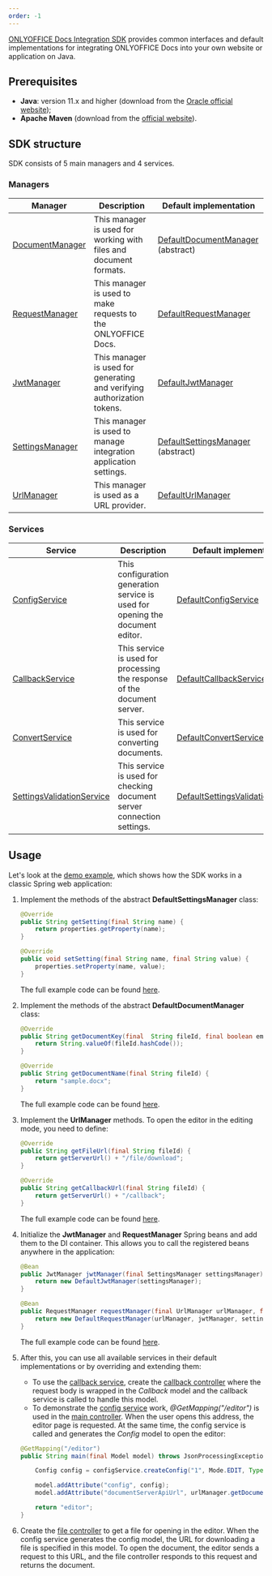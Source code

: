 ```yaml
---
order: -1
---
```


[ONLYOFFICE Docs Integration SDK](https://central.sonatype.com/artifact/com.onlyoffice/docs-integration-sdk) provides common interfaces and default implementations for integrating ONLYOFFICE Docs into your own website or application on Java.

## Prerequisites

- **Java**: version 11.x and higher (download from the [Oracle official website](https://www.oracle.com/java/technologies/downloads/#java11));
- **Apache Maven** (download from the [official website](https://maven.apache.org/download.cgi)).

## SDK structure

SDK consists of 5 main managers and 4 services.

### Managers

| Manager                                                                                                                                                 | Description                                                             | Default implementation                                                                                                                                                           |
| ------------------------------------------------------------------------------------------------------------------------------------------------------- | ----------------------------------------------------------------------- | -------------------------------------------------------------------------------------------------------------------------------------------------------------------------------- |
| [DocumentManager](https://github.com/ONLYOFFICE/docs-integration-sdk-java/blob/main/src/main/java/com/onlyoffice/manager/document/DocumentManager.java) | This manager is used for working with files and document formats.       | [DefaultDocumentManager](https://github.com/ONLYOFFICE/docs-integration-sdk-java/blob/main/src/main/java/com/onlyoffice/manager/document/DefaultDocumentManager.java) (abstract) |
| [RequestManager](https://github.com/ONLYOFFICE/docs-integration-sdk-java/blob/main/src/main/java/com/onlyoffice/manager/request/RequestManager.java)    | This manager is used to make requests to the ONLYOFFICE Docs.           | [DefaultRequestManager](https://github.com/ONLYOFFICE/docs-integration-sdk-java/blob/main/src/main/java/com/onlyoffice/manager/request/DefaultRequestManager.java)               |
| [JwtManager](https://github.com/ONLYOFFICE/docs-integration-sdk-java/blob/main/src/main/java/com/onlyoffice/manager/security/JwtManager.java)           | This manager is used for generating and verifying authorization tokens. | [DefaultJwtManager](https://github.com/ONLYOFFICE/docs-integration-sdk-java/blob/main/src/main/java/com/onlyoffice/manager/security/DefaultJwtManager.java)                      |
| [SettingsManager](https://github.com/ONLYOFFICE/docs-integration-sdk-java/blob/main/src/main/java/com/onlyoffice/manager/settings/SettingsManager.java) | This manager is used to manage integration application settings.        | [DefaultSettingsManager](https://github.com/ONLYOFFICE/docs-integration-sdk-java/blob/main/src/main/java/com/onlyoffice/manager/settings/DefaultSettingsManager.java) (abstract) |
| [UrlManager](https://github.com/ONLYOFFICE/docs-integration-sdk-java/blob/main/src/main/java/com/onlyoffice/manager/url/UrlManager.java)                | This manager is used as a URL provider.                                 | [DefaultUrlManager](https://github.com/ONLYOFFICE/docs-integration-sdk-java/blob/main/src/main/java/com/onlyoffice/manager/url/DefaultUrlManager.java)                           |

### Services

| Service                                                                                                                                                                     | Description                                                                    | Default implementation                                                                                                                                                                    |
| --------------------------------------------------------------------------------------------------------------------------------------------------------------------------- | ------------------------------------------------------------------------------ | ----------------------------------------------------------------------------------------------------------------------------------------------------------------------------------------- |
| [ConfigService](https://github.com/ONLYOFFICE/docs-integration-sdk-java/blob/main/src/main/java/com/onlyoffice/service/documenteditor/config/ConfigService.java)            | This configuration generation service is used for opening the document editor. | [DefaultConfigService](https://github.com/ONLYOFFICE/docs-integration-sdk-java/blob/main/src/main/java/com/onlyoffice/service/documenteditor/config/DefaultConfigService.java)            |
| [CallbackService](https://github.com/ONLYOFFICE/docs-integration-sdk-java/blob/main/src/main/java/com/onlyoffice/service/documenteditor/callback/CallbackService.java)      | This service is used for processing the response of the document server.       | [DefaultCallbackService](https://github.com/ONLYOFFICE/docs-integration-sdk-java/blob/main/src/main/java/com/onlyoffice/service/documenteditor/callback/DefaultCallbackService.java)      |
| [ConvertService](https://github.com/ONLYOFFICE/docs-integration-sdk-java/blob/main/src/main/java/com/onlyoffice/service/convert/ConvertService.java)                        | This service is used for converting documents.                                 | [DefaultConvertService](https://github.com/ONLYOFFICE/docs-integration-sdk-java/blob/main/src/main/java/com/onlyoffice/service/convert/DefaultConvertService.java)                        |
| [SettingsValidationService](https://github.com/ONLYOFFICE/docs-integration-sdk-java/blob/main/src/main/java/com/onlyoffice/service/settings/SettingsValidationService.java) | This service is used for checking document server connection settings.         | [DefaultSettingsValidationService](https://github.com/ONLYOFFICE/docs-integration-sdk-java/blob/main/src/main/java/com/onlyoffice/service/settings/DefaultSettingsValidationService.java) |

## Usage

Let's look at the [demo example](https://github.com/ONLYOFFICE/docs-integration-sdk-java/tree/main/demo-example), which shows how the SDK works in a classic Spring web application:

1. Implement the methods of the abstract **DefaultSettingsManager** class:

   ``` java
   @Override
   public String getSetting(final String name) {
       return properties.getProperty(name);
   }

   @Override
   public void setSetting(final String name, final String value) {
       properties.setProperty(name, value);
   }
   ```

   The full example code can be found [here](https://github.com/ONLYOFFICE/docs-integration-sdk-java/blob/main/demo-example/src/main/java/com/onlyoffice/demoexample/manager/SettingsManagerImpl.java).

2. Implement the methods of the abstract **DefaultDocumentManager** class:

   ``` java
   @Override
   public String getDocumentKey(final  String fileId, final boolean embedded) {
       return String.valueOf(fileId.hashCode());
   }

   @Override
   public String getDocumentName(final String fileId) {
       return "sample.docx";
   }
   ```

   The full example code can be found [here](https://github.com/ONLYOFFICE/docs-integration-sdk-java/blob/main/demo-example/src/main/java/com/onlyoffice/demoexample/manager/DocumentManagerImpl.java).

3. Implement the **UrlManager** methods. To open the editor in the editing mode, you need to define:

   ``` java
   @Override
   public String getFileUrl(final String fileId) {
       return getServerUrl() + "/file/download";
   }

   @Override
   public String getCallbackUrl(final String fileId) {
       return getServerUrl() + "/callback";
   }
   ```

   The full example code can be found [here](https://github.com/ONLYOFFICE/docs-integration-sdk-java/blob/main/demo-example/src/main/java/com/onlyoffice/demoexample/manager/UrlMangerImpl.java).

4. Initialize the **JwtManager** and **RequestManager** Spring beans and add them to the DI container. This allows you to call the registered beans anywhere in the application:

   ``` java
   @Bean
   public JwtManager jwtManager(final SettingsManager settingsManager) {
       return new DefaultJwtManager(settingsManager);
   }

   @Bean
   public RequestManager requestManager(final UrlManager urlManager, final JwtManager jwtManager, final SettingsManager settingsManager) {
       return new DefaultRequestManager(urlManager, jwtManager, settingsManager);
   }
   ```

   The full example code can be found [here](https://github.com/ONLYOFFICE/docs-integration-sdk-java/blob/main/demo-example/src/main/java/com/onlyoffice/demoexample/DemoExampleApplication.java).

5. After this, you can use all available services in their default implementations or by overriding and extending them:

   - To use the [callback service](https://github.com/ONLYOFFICE/docs-integration-sdk-java/blob/main/demo-example/src/main/java/com/onlyoffice/demoexample/service/CallbackServiceImpl.java), create the [callback controller](https://github.com/ONLYOFFICE/docs-integration-sdk-java/blob/main/demo-example/src/main/java/com/onlyoffice/demoexample/controllers/CallbackController.java) where the request body is wrapped in the *Callback* model and the callback service is called to handle this model.
   - To demonstrate the [config service](https://github.com/ONLYOFFICE/docs-integration-sdk-java/blob/main/demo-example/src/main/java/com/onlyoffice/demoexample/service/ConfigServiceImpl.java) work, *@GetMapping("/editor")* is used in the [main controller](https://github.com/ONLYOFFICE/docs-integration-sdk-java/blob/main/demo-example/src/main/java/com/onlyoffice/demoexample/controllers/MainController.java). When the user opens this address, the editor page is requested. At the same time, the config service is called and generates the *Config* model to open the editor:

   ``` java
   @GetMapping("/editor")
   public String main(final Model model) throws JsonProcessingException {

       Config config = configService.createConfig("1", Mode.EDIT, Type.DESKTOP);

       model.addAttribute("config", config);
       model.addAttribute("documentServerApiUrl", urlManager.getDocumentServerApiUrl());

       return "editor";
   }
   ```

6. Create the [file controller](https://github.com/ONLYOFFICE/docs-integration-sdk-java/blob/main/demo-example/src/main/java/com/onlyoffice/demoexample/controllers/FileController.java) to get a file for opening in the editor. When the config service generates the config model, the URL for downloading a file is specified in this model. To open the document, the editor sends a request to this URL, and the file controller responds to this request and returns the document.
